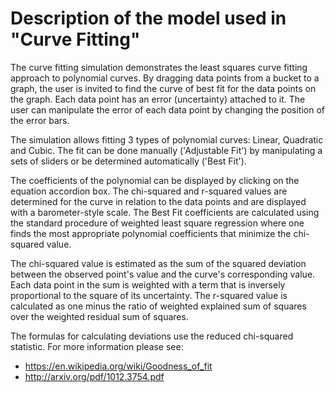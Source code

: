 # Description of the model used in "Curve Fitting"

The curve fitting simulation demonstrates the least squares curve fitting approach
to polynomial curves. By dragging data points from a bucket to a graph, the user is invited to find the curve of
best fit for the data points on the graph. Each data point has an error (uncertainty) attached to it. The user can manipulate the error of each data point by changing the position of the error bars. 

The simulation allows fitting 3 types of polynomial curves: 
Linear, Quadratic and Cubic. The fit can be done manually ('Adjustable Fit') by manipulating a sets of sliders 
or be determined automatically ('Best Fit'). 

The coefficients of the polynomial can be displayed by clicking on the equation accordion box.
The chi-squared and r-squared values are determined for the curve in relation to the data points and are displayed with a barometer-style scale. 
The Best Fit coefficients are calculated using the standard procedure of weighted least square regression where one finds
the most appropriate polynomial coefficients that minimize the chi-squared value.

The chi-squared value
is estimated as the sum of the squared deviation between the observed point's value and the curve's corresponding value. 
Each data point in the sum is weighted with a term that is inversely proportional to the square of its uncertainty.
The r-squared value is calculated as one minus the ratio of weighted explained sum of squares over the weighted residual sum of squares.

The formulas for calculating deviations use the reduced chi-squared statistic. For more information please see:
* https://en.wikipedia.org/wiki/Goodness_of_fit
* http://arxiv.org/pdf/1012.3754.pdf
